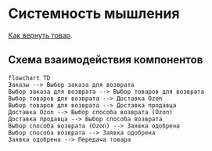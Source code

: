 # Системность мышления
[Как вернуть товар](https://docs.ozon.ru/common/otmena-i-vozvrat-zakaza/kak-vernut-tovar/?country=RU). 
## Схема взаимодействия компонентов

```mermaid
flowchart TD
Заказы --> Выбор заказа для возврата
Выбор заказа для возврата --> Выбор товаров для возврата
Выбор товаров для возврата --> Доставка Ozon
Выбор товаров для возврата --> Доставка продавца
Доставка Ozon --> Выбор способа возврата (Ozon)
Доставка продавца --> Выбор способа возврата
Выбор способа возврата (Ozon) --> Заявка одобрена
Выбор способа возврата --> Заявка одобрена
Заявка одобрена --> Передача товара
```

